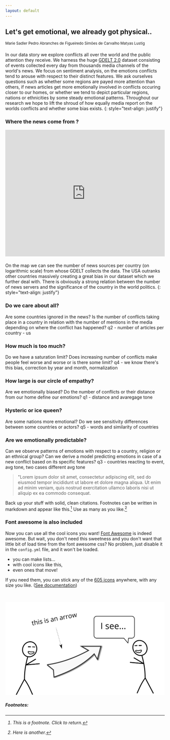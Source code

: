 ```yaml
---
layout: default
---
```


## Let's get emotional, we already got physical..

<sup>
Marie Sadler
Pedro Abranches de Figueiredo Simões de Carvalho
Matyas Lustig </sup> 

In our data story we explore conflicts all over the world and the public attention they receive. We harness the huge [GDELT 2.0](https://www.gdeltproject.org/) dataset consisting of events collected every day from thousands media channels of the world's news. We focus on sentiment analysis, on the emotions conflicts tend to arouse with respect to their distinct features. We ask ourselves questions such as whether some regions are payed more attention than others, if news articles get more emotionally involved in conflicts occuring closer to our homes, or whether we tend to depict particular regions, nations or ethnicities by some steady emotional patterns. Throughout our research we hope to lift the shroud of how equally media report on the worlds conflicts and whether some bias exists.
{: style="text-align: justify"}


### Where the news come from ?

<iframe src="https://matterhorn-ada.github.io/urls-log.html" width="100%" height="400px" frameBorder="0"></iframe>
<br>
<br>
On the map we can see the number of news sources per country (on logarithmic scale) from whose GDELT collects the data. The USA outranks other countries massively creating a great bias in our dataset which we further deal with. There is obviously a strong relation between the number of news servers and the significance of the country in the world politics.
{: style="text-align: justify"}


### Do we care about all?
Are some countries ignored in the news? Is the number of conflicts taking place in a country in relation with the number of mentions in the media depending on where the conflict has happened?
q2 - number of articles per country - us


### How much is too much?
Do we have a saturation limit? Does increasing number of conflicts make people feel worse and worse or is there some limit?
q4 - we know there's this bias, correction by year and month, normalization


### How large is our circle of empathy?
Are we emotionally biased? Do the number of conflicts or their distance from our home define our emotions? 
q1 - distance and avaregage tone


### Hysteric or ice queen?
Are some nations more emotional? Do we see sensitivity differences between some countries or actors?
q5 - words and similarity of countries


### Are we emotionally predictable?
Can we observe patterns of emotions with respect to a country, religion or an ethnical group? Can we derive a model predicting emotions in case of a new conflict based on its specific features?
q3 - countries reacting to event, avg tone, two cases different avg tone
















> "Lorem ipsum dolor sit amet, consectetur adipiscing elit, sed do eiusmod tempor incididunt ut labore et dolore magna aliqua. Ut enim ad minim veniam, quis nostrud exercitation ullamco laboris nisi ut aliquip ex ea commodo consequat.

Back up your stuff with solid, clean citations. Footnotes can be written in markdown and appear like this.[^1] Use as many as you like.[^2]

### Font awesome is also included

<i class="fa fa-quote-left fa-3x fa-pull-left fa-border"></i> Now you can use all the cool icons you want! [Font Awesome](http://fontawesome.io) is indeed awesome. But wait, you don't need this sweetness and you don't want that little bit of load time from the font awesome css? No problem, just disable it in the `config.yml` file, and it won't be loaded.

<ul class="fa-ul">
  <li><i class="fa-li fa fa-check-square"></i>you can make lists...</li>
  <li><i class="fa-li fa fa-check-square-o"></i>with cool icons like this,</li>
  <li><i class="fa-li fa fa-spinner fa-spin"></i>even ones that move!</li>
</ul>

If you need them, you can stick any of the [605 icons](http://fontawesome.io/icons/) anywhere, with any size you like. ([See documentation](http://fontawesome.io/examples/))

<i class="fa fa-building"></i>&nbsp;&nbsp;<i class="fa fa-bus fa-lg"></i>&nbsp;&nbsp;<i class="fa fa-cube fa-2x"></i>&nbsp;&nbsp;<i class="fa fa-paper-plane fa-3x"></i>&nbsp;&nbsp;<i class="fa fa-camera-retro fa-4x">

<img src="images/hello.svg" alt="sample image">

##### Footnotes:

[^1]: This is a footnote. Click to return.

[^2]: Here is another.
